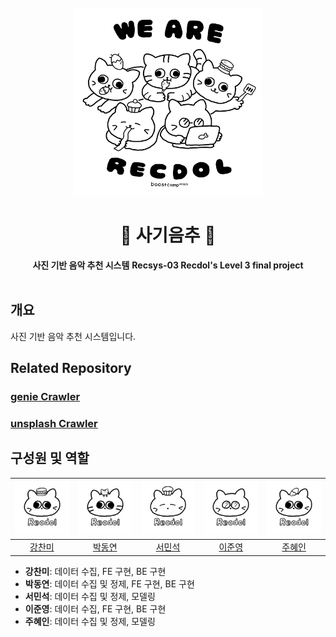 <div align="center">
  <br>
  <picture>
    <source srcset="./docs/imgs/dark-logo.png" media="(prefers-color-scheme: dark)">
    <img width="300" src="./docs/imgs/light-logo.png">
  </picture>
  <h1>🎵 사기음추 🎵</h1>
  <strong>사진 기반 음악 추천 시스템</strong>
  <strong>Recsys-03 Recdol's Level 3 final project</strong>
  <br>
</div>
<br>

## 개요

사진 기반 음악 추천 시스템입니다.

## Related Repository

### [genie Crawler](https://github.com/kCMI113/genie_crawler)<br/>

### [unsplash Crawler](https://github.com/kCMI113/unsplash_crawler)

## 구성원 및 역할

| ![kCMI113](./docs/imgs/img_kCMI113.png) | ![DyeonPark](./docs/imgs/img_DyeonPark.png) | ![alstjrdlzz](./docs/imgs/img_alstjrdlzz.png) | ![2jun0](./docs/imgs/img_2jun0.png) | ![juhyein](./docs/imgs/img_juhyein.png) |
| :-------------------------------------: | :-----------------------------------------: | :-------------------------------------------: | :---------------------------------: | :-------------------------------------: |
|  [강찬미](https://github.com/kCMI113)   |   [박동연](https://github.com/DyeonPark)    |    [서민석](https://github.com/alstjrdlzz)    | [이준영](https://github.com/2jun0)  |  [주혜인](https://github.com/juhyein)   |

- **강찬미**: 데이터 수집, FE 구현, BE 구현
- **박동연**: 데이터 수집 및 정제, FE 구현, BE 구현
- **서민석**: 데이터 수집 및 정제, 모델링
- **이준영**: 데이터 수집, FE 구현, BE 구현
- **주혜인**: 데이터 수집 및 정제, 모델링
